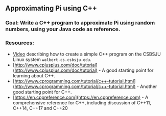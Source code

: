 ## Approximating Pi using C++

### Goal: Write a C++ program to approximate Pi using random numbers, using your Java code as reference.

### Resources:
- [Video](https://maherou.github.io/files/CS317/MyFirstCppProgram.mp4) describing how to create a simple C++ program on the CSBSJU Linux system ``walbert.cs.csbsju.edu``.
- [http://www.cplusplus.com/doc/tutorial](http://www.cplusplus.com/doc/tutorial) - A good starting point for learning about C++.
- [http://www.cprogramming.com/tutorial/c++-tutorial.html](http://www.cprogramming.com/tutorial/c++-tutorial.html) - Another good starting point for C++.
- [https://en.cppreference.com](https://en.cppreference.com) - A comprehensive reference for C++, including discussion of C++11, C++14, C++17 and C++20
